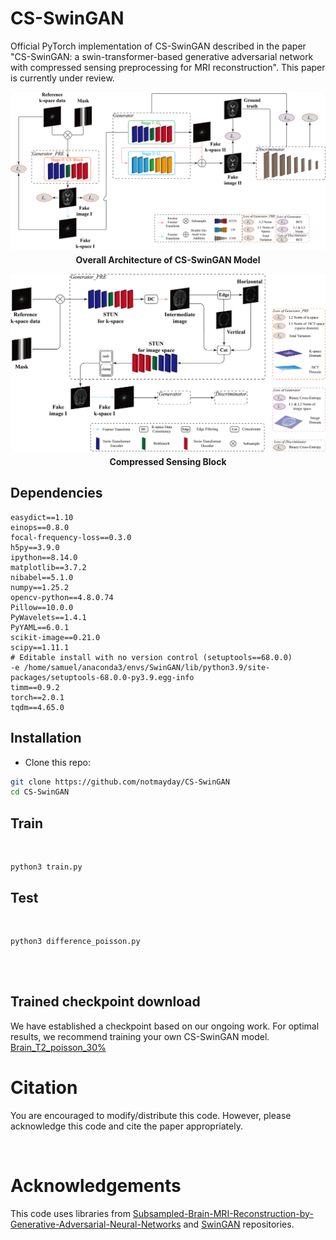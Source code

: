 # CS-SwinGAN

Official PyTorch implementation of CS-SwinGAN described in the paper "CS-SwinGAN: a swin-transformer-based generative adversarial network with compressed sensing preprocessing for MRI reconstruction". This paper is currently under review.

<div align="center">
  <img src="./asserts/framework.png" width="800px" alt="Overall Architecture of CS-SwinGAN Model">
  <p style="font-weight: bold; margin-top: 5px;">Overall Architecture of CS-SwinGAN Model</p>
</div>

<div align="center">
  <img src="./asserts/CS-Block.png" width="800px" alt="Compressed Sensing Block">
  <p style="font-weight: bold; margin-top: 5px;">Compressed Sensing Block</p>
</div>

## Dependencies

```
easydict==1.10
einops==0.8.0
focal-frequency-loss==0.3.0
h5py==3.9.0
ipython==8.14.0
matplotlib==3.7.2
nibabel==5.1.0
numpy==1.25.2
opencv-python==4.8.0.74
Pillow==10.0.0
PyWavelets==1.4.1
PyYAML==6.0.1
scikit-image==0.21.0
scipy==1.11.1
# Editable install with no version control (setuptools==68.0.0)
-e /home/samuel/anaconda3/envs/SwinGAN/lib/python3.9/site-packages/setuptools-68.0.0-py3.9.egg-info
timm==0.9.2
torch==2.0.1
tqdm==4.65.0
```

## Installation
- Clone this repo:
```bash
git clone https://github.com/notmayday/CS-SwinGAN
cd CS-SwinGAN
```

## Train

<br />

```
python3 train.py 

```


## Test

<br />

```
python3 difference_poisson.py 

```
<br />
<br />

## Trained checkpoint download

We have established a checkpoint based on our ongoing work. For optimal results, we recommend training your own CS-SwinGAN model.
<br />
[Brain_T2_poisson_30%](https://drive.google.com/file/d/1zDejBRz1FJR8j9NtL1oaRe-YLITNyax7/view?usp=drive_link)

# Citation
You are encouraged to modify/distribute this code. However, please acknowledge this code and cite the paper appropriately.


<br />

# Acknowledgements

This code uses libraries from [Subsampled-Brain-MRI-Reconstruction-by-Generative-Adversarial-Neural-Networks](https://github.com/ItamarDavid/Subsampled-Brain-MRI-Reconstruction-by-Generative-Adversarial-Neural-Networks) and [SwinGAN](https://github.com/learnerzx/SwinGAN) repositories.
